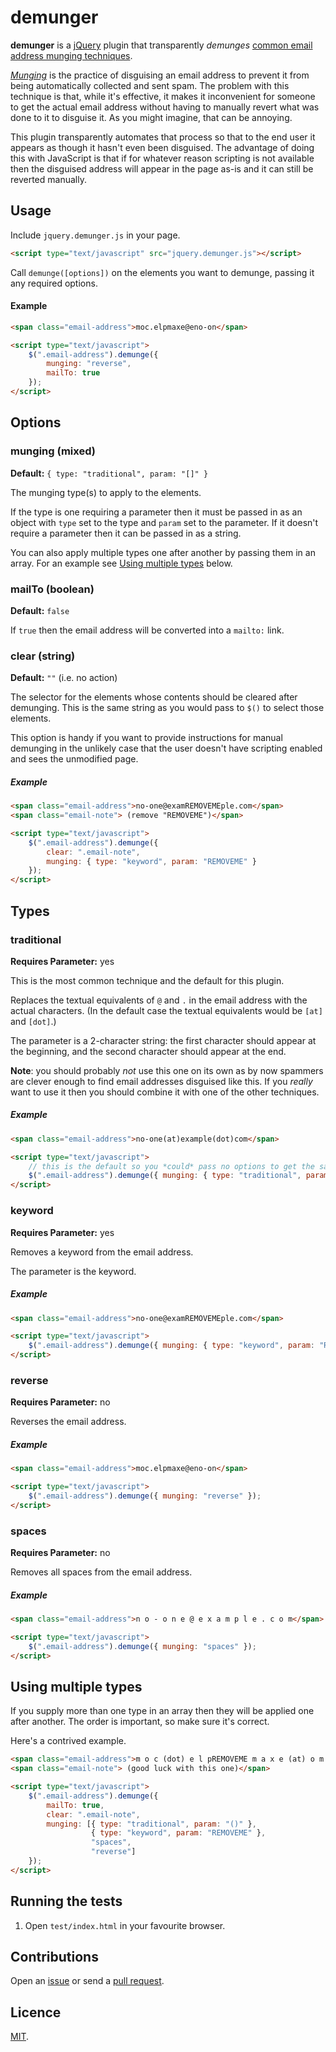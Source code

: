 # demunger

**demunger** is a [jQuery](http://jquery.com) plugin that transparently *demunges* [common email address munging techniques](http://en.wikipedia.org/wiki/Address_munging#Examples).

[*Munging*](http://en.wikipedia.org/wiki/Address_munging) is the practice of disguising an email address to prevent it from being automatically collected and sent spam. The problem with this technique is that, while it's effective, it makes it inconvenient for someone to get the actual email address without having to manually revert what was done to it to disguise it. As you might imagine, that can be annoying.

This plugin transparently automates that process so that to the end user it appears as though it hasn't even been disguised. The advantage of doing this with JavaScript is that if for whatever reason scripting is not available then the disguised address will appear in the page as-is and it can still be reverted manually.

## Usage

Include `jquery.demunger.js` in your page.

```html
<script type="text/javascript" src="jquery.demunger.js"></script>
```

Call `demunge([options])` on the elements you want to demunge, passing it any required options. 

#### Example

```html
<span class="email-address">moc.elpmaxe@eno-on</span>

<script type="text/javascript">
    $(".email-address").demunge({ 
        munging: "reverse",
        mailTo: true
    });
</script>
```

## Options

### munging (mixed)

**Default:** `{ type: "traditional", param: "[]" }`

The munging type(s) to apply to the elements.

If the type is one requiring a parameter then it must be passed in as an object with `type` set to the type and `param` set to the parameter. If it doesn't require a parameter then it can be passed in as a string. 

You can also apply multiple types one after another by passing them in an array. For an example see [Using multiple types](#using-multiple-types) below.

### mailTo (boolean)

**Default:** `false`

If `true` then the email address will be converted into a `mailto:` link. 

### clear (string)

**Default:** `""` (i.e. no action)

The selector for the elements whose contents should be cleared after demunging. This is the same string as you would pass to `$()` to select those elements. 

This option is handy if you want to provide instructions for manual demunging in the unlikely case that the user doesn't have scripting enabled and sees the unmodified page.

##### Example

```html
<span class="email-address">no-one@examREMOVEMEple.com</span>
<span class="email-note"> (remove "REMOVEME")</span>

<script type="text/javascript">
    $(".email-address").demunge({ 
        clear: ".email-note",
        munging: { type: "keyword", param: "REMOVEME" }
    });
</script>
```

## Types

### traditional

**Requires Parameter:** yes

This is the most common technique and the default for this plugin. 

Replaces the textual equivalents of `@` and `.` in the email address with the actual characters. (In the default case the textual equivalents would be `[at]` and `[dot]`.)

The parameter is a 2-character string: the first character should appear at the beginning, and the second character should appear at the end. 

**Note**: you should probably _not_ use this one on its own as by now spammers are clever enough to find email addresses disguised like this. If you _really_ want to use it then you should combine it with one of the other techniques.

##### Example

```html
<span class="email-address">no-one(at)example(dot)com</span>

<script type="text/javascript">
    // this is the default so you *could* pass no options to get the same effect
    $(".email-address").demunge({ munging: { type: "traditional", param: "()" } });
</script>
```

### keyword

**Requires Parameter:** yes

Removes a keyword from the email address. 

The parameter is the keyword.

##### Example

```html
<span class="email-address">no-one@examREMOVEMEple.com</span>

<script type="text/javascript">
    $(".email-address").demunge({ munging: { type: "keyword", param: "REMOVEME" } });
</script>
```

### reverse

**Requires Parameter:** no

Reverses the email address.

##### Example

```html
<span class="email-address">moc.elpmaxe@eno-on</span>

<script type="text/javascript">
    $(".email-address").demunge({ munging: "reverse" });
</script>
```

### spaces

**Requires Parameter:** no

Removes all spaces from the email address.

##### Example

```html
<span class="email-address">n o - o n e @ e x a m p l e . c o m</span>

<script type="text/javascript">
    $(".email-address").demunge({ munging: "spaces" });
</script>
```

## Using multiple types

If you supply more than one type in an array then they will be applied one after another. The order is important, so make sure it's correct.

Here's a contrived example.

```html
<span class="email-address">m o c (dot) e l pREMOVEME m a x e (at) o m e d</span>
<span class="email-note"> (good luck with this one)</span>

<script type="text/javascript">
    $(".email-address").demunge({ 
        mailTo: true,
        clear: ".email-note",
        munging: [{ type: "traditional", param: "()" },
                  { type: "keyword", param: "REMOVEME" },
                  "spaces",
                  "reverse"]
    });
</script>
```

## Running the tests

1. Open `test/index.html` in your favourite browser.

## Contributions

Open an [issue](https://github.com/crdx/demunger/issues) or send a [pull request](https://github.com/crdx/demunger/pulls).

## Licence

[MIT](LICENCE.md).
